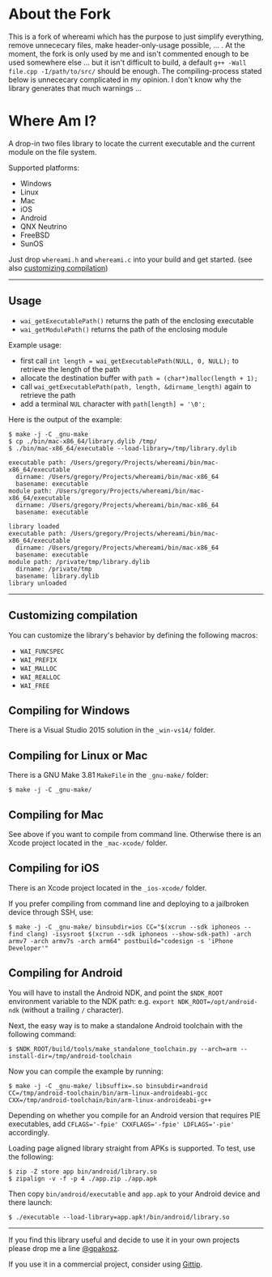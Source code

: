 # About the Fork
This is a fork of whereami which has the purpose to just simplify everything, remove unnececary files, make header-only-usage possible, ... . At the moment, the fork is only used by me and isn't commented enough to be used somewhere else ... but it isn't difficult to build, a default ```g++ -Wall file.cpp -I/path/to/src/``` should be enough. The compiling-process stated below is unnececary complicated in my opinion. I don't know why the library generates that much warnings ...

# Where Am I?

A drop-in two files library to locate the current executable and the current
module on the file system.

Supported platforms:

- Windows
- Linux
- Mac
- iOS
- Android
- QNX Neutrino
- FreeBSD
- SunOS

Just drop `whereami.h` and `whereami.c` into your build and get started. (see
also [customizing compilation])

[customizing compilation]: #customizing-compilation

--------------------------------------------------------------------------------

## Usage

- `wai_getExecutablePath()` returns the path of the enclosing executable
- `wai_getModulePath()` returns the path of the enclosing module

Example usage:

- first call `int length = wai_getExecutablePath(NULL, 0, NULL);` to retrieve
 the length of the path
- allocate the destination buffer with `path = (char*)malloc(length + 1);`
- call `wai_getExecutablePath(path, length, &dirname_length)` again to retrieve
 the path
- add a terminal `NUL` character with `path[length] = '\0';`

Here is the output of the example:

    $ make -j -C _gnu-make
    $ cp ./bin/mac-x86_64/library.dylib /tmp/
    $ ./bin/mac-x86_64/executable --load-library=/tmp/library.dylib

    executable path: /Users/gregory/Projects/whereami/bin/mac-x86_64/executable
      dirname: /Users/gregory/Projects/whereami/bin/mac-x86_64
      basename: executable
    module path: /Users/gregory/Projects/whereami/bin/mac-x86_64/executable
      dirname: /Users/gregory/Projects/whereami/bin/mac-x86_64
      basename: executable

    library loaded
    executable path: /Users/gregory/Projects/whereami/bin/mac-x86_64/executable
      dirname: /Users/gregory/Projects/whereami/bin/mac-x86_64
      basename: executable
    module path: /private/tmp/library.dylib
      dirname: /private/tmp
      basename: library.dylib
    library unloaded

--------------------------------------------------------------------------------

## Customizing compilation

You can customize the library's behavior by defining the following macros:

- `WAI_FUNCSPEC`
- `WAI_PREFIX`
- `WAI_MALLOC`
- `WAI_REALLOC`
- `WAI_FREE`

## Compiling for Windows

There is a Visual Studio 2015 solution in the `_win-vs14/` folder.

## Compiling for Linux or Mac

There is a GNU Make 3.81 `MakeFile` in the `_gnu-make/` folder:

    $ make -j -C _gnu-make/

## Compiling for Mac

See above if you want to compile from command line. Otherwise there is an Xcode
project located in the `_mac-xcode/` folder.

## Compiling for iOS

There is an Xcode project located in the `_ios-xcode/` folder.

If you prefer compiling from command line and deploying to a jailbroken device
through SSH, use:

    $ make -j -C _gnu-make/ binsubdir=ios CC="$(xcrun --sdk iphoneos --find clang) -isysroot $(xcrun --sdk iphoneos --show-sdk-path) -arch armv7 -arch armv7s -arch arm64" postbuild="codesign -s 'iPhone Developer'"

## Compiling for Android

You will have to install the Android NDK, and point the `$NDK_ROOT` environment
variable to the NDK path: e.g. `export NDK_ROOT=/opt/android-ndk` (without a
trailing `/` character).

Next, the easy way is to make a standalone Android toolchain with the following
command:

    $ $NDK_ROOT/build/tools/make_standalone_toolchain.py --arch=arm --install-dir=/tmp/android-toolchain

Now you can compile the example by running:

    $ make -j -C _gnu-make/ libsuffix=.so binsubdir=android CC=/tmp/android-toolchain/bin/arm-linux-androideabi-gcc CXX=/tmp/android-toolchain/bin/arm-linux-androideabi-g++

Depending on whether you compile for an Android version that requires PIE
executables, add `CFLAGS='-fpie' CXXFLAGS='-fpie' LDFLAGS='-pie'` accordingly.

Loading page aligned library straight from APKs is supported. To test, use the
following:

    $ zip -Z store app bin/android/library.so
    $ zipalign -v -f -p 4 ./app.zip ./app.apk

Then copy `bin/android/executable` and `app.apk` to your Android device and
there launch:

    $ ./executable --load-library=app.apk!/bin/android/library.so

--------------------------------------------------------------------------------

If you find this library useful and decide to use it in your own projects please
drop me a line [@gpakosz].

If you use it in a commercial project, consider using [Gittip].

[@gpakosz]: https://twitter.com/gpakosz
[Gittip]: https://www.gittip.com/gpakosz/
